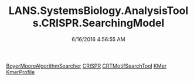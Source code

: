 ﻿---
title: LANS.SystemsBiology.AnalysisTools.CRISPR.SearchingModel
date: 6/16/2016 4:56:55 AM
---

[BoyerMooreAlgorithmSearcher](T-LANS.SystemsBiology.AnalysisTools.CRISPR.SearchingModel.BoyerMooreAlgorithmSearcher.html)
[CRISPR](T-LANS.SystemsBiology.AnalysisTools.CRISPR.SearchingModel.CRISPR.html)
[CRTMotifSearchTool](T-LANS.SystemsBiology.AnalysisTools.CRISPR.SearchingModel.CRTMotifSearchTool.html)
[KMer](T-LANS.SystemsBiology.AnalysisTools.CRISPR.SearchingModel.KMer.html)
[KmerProfile](T-LANS.SystemsBiology.AnalysisTools.CRISPR.SearchingModel.KmerProfile.html)
